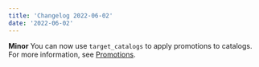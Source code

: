 ```yaml
---
title: 'Changelog 2022-06-02'
date: '2022-06-02'
---
```

**Minor** You can now use `target_catalogs` to apply promotions to catalogs. For more information, see [Promotions](/docs/commerce-cloud/promotions/promotion-management).
